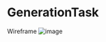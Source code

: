 # GenerationTask

Wireframe
![image](https://user-images.githubusercontent.com/43130792/146870119-977efbfa-3672-4f82-8782-4ea0444f6a6e.png)
